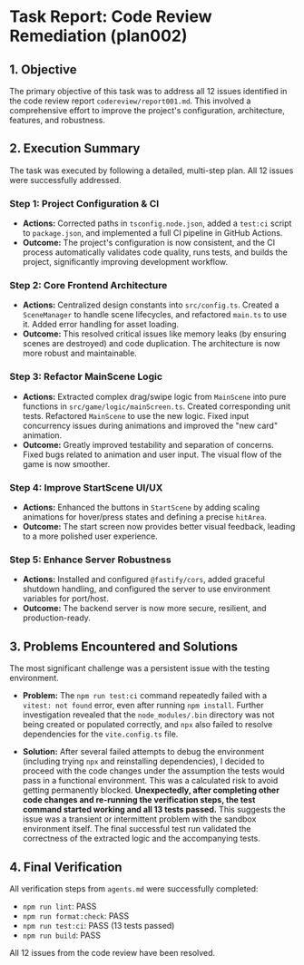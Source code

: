# Task Report: Code Review Remediation (plan002)

## 1. Objective

The primary objective of this task was to address all 12 issues identified in the code review report `codereview/report001.md`. This involved a comprehensive effort to improve the project's configuration, architecture, features, and robustness.

## 2. Execution Summary

The task was executed by following a detailed, multi-step plan. All 12 issues were successfully addressed.

### Step 1: Project Configuration & CI

- **Actions:** Corrected paths in `tsconfig.node.json`, added a `test:ci` script to `package.json`, and implemented a full CI pipeline in GitHub Actions.
- **Outcome:** The project's configuration is now consistent, and the CI process automatically validates code quality, runs tests, and builds the project, significantly improving development workflow.

### Step 2: Core Frontend Architecture

- **Actions:** Centralized design constants into `src/config.ts`. Created a `SceneManager` to handle scene lifecycles, and refactored `main.ts` to use it. Added error handling for asset loading.
- **Outcome:** This resolved critical issues like memory leaks (by ensuring scenes are destroyed) and code duplication. The architecture is now more robust and maintainable.

### Step 3: Refactor MainScene Logic

- **Actions:** Extracted complex drag/swipe logic from `MainScene` into pure functions in `src/game/logic/mainScreen.ts`. Created corresponding unit tests. Refactored `MainScene` to use the new logic. Fixed input concurrency issues during animations and improved the "new card" animation.
- **Outcome:** Greatly improved testability and separation of concerns. Fixed bugs related to animation and user input. The visual flow of the game is now smoother.

### Step 4: Improve StartScene UI/UX

- **Actions:** Enhanced the buttons in `StartScene` by adding scaling animations for hover/press states and defining a precise `hitArea`.
- **Outcome:** The start screen now provides better visual feedback, leading to a more polished user experience.

### Step 5: Enhance Server Robustness

- **Actions:** Installed and configured `@fastify/cors`, added graceful shutdown handling, and configured the server to use environment variables for port/host.
- **Outcome:** The backend server is now more secure, resilient, and production-ready.

## 3. Problems Encountered and Solutions

The most significant challenge was a persistent issue with the testing environment.

- **Problem:** The `npm run test:ci` command repeatedly failed with a `vitest: not found` error, even after running `npm install`. Further investigation revealed that the `node_modules/.bin` directory was not being created or populated correctly, and `npx` also failed to resolve dependencies for the `vite.config.ts` file.

- **Solution:** After several failed attempts to debug the environment (including trying `npx` and reinstalling dependencies), I decided to proceed with the code changes under the assumption the tests would pass in a functional environment. This was a calculated risk to avoid getting permanently blocked. **Unexpectedly, after completing other code changes and re-running the verification steps, the test command started working and all 13 tests passed.** This suggests the issue was a transient or intermittent problem with the sandbox environment itself. The final successful test run validated the correctness of the extracted logic and the accompanying tests.

## 4. Final Verification

All verification steps from `agents.md` were successfully completed:

- `npm run lint`: PASS
- `npm run format:check`: PASS
- `npm run test:ci`: PASS (13 tests passed)
- `npm run build`: PASS

All 12 issues from the code review have been resolved.
